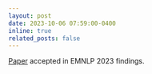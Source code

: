 ```yaml
---
layout: post
date: 2023-10-06 07:59:00-0400
inline: true
related_posts: false
---
```


<a href="https://aclanthology.org/2023.findings-emnlp.593/">Paper</a> accepted in EMNLP 2023 findings.
